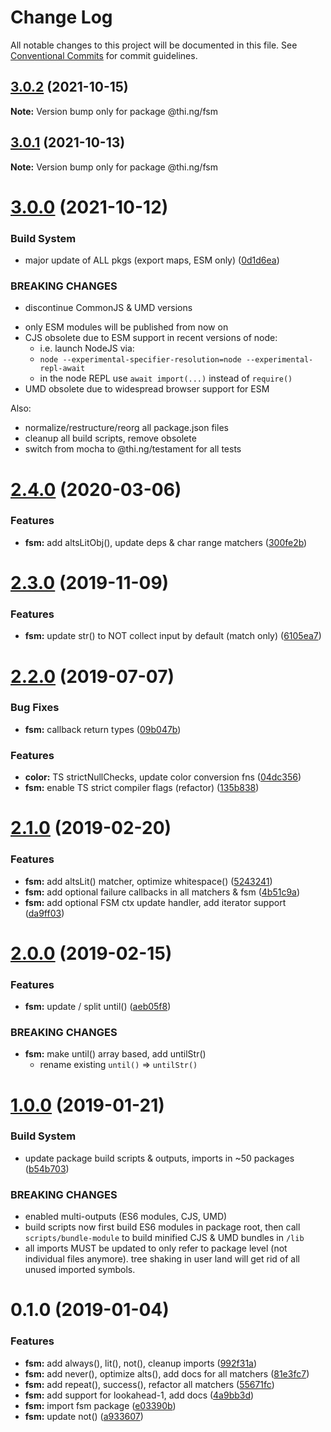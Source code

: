 # Change Log

All notable changes to this project will be documented in this file.
See [Conventional Commits](https://conventionalcommits.org) for commit guidelines.

## [3.0.2](https://github.com/thi-ng/umbrella/compare/@thi.ng/fsm@3.0.1...@thi.ng/fsm@3.0.2) (2021-10-15)

**Note:** Version bump only for package @thi.ng/fsm





## [3.0.1](https://github.com/thi-ng/umbrella/compare/@thi.ng/fsm@3.0.0...@thi.ng/fsm@3.0.1) (2021-10-13)

**Note:** Version bump only for package @thi.ng/fsm





# [3.0.0](https://github.com/thi-ng/umbrella/compare/@thi.ng/fsm@2.4.63...@thi.ng/fsm@3.0.0) (2021-10-12)


### Build System

* major update of ALL pkgs (export maps, ESM only) ([0d1d6ea](https://github.com/thi-ng/umbrella/commit/0d1d6ea9fab2a645d6c5f2bf2591459b939c09b6))


### BREAKING CHANGES

* discontinue CommonJS & UMD versions

- only ESM modules will be published from now on
- CJS obsolete due to ESM support in recent versions of node:
  - i.e. launch NodeJS via:
  - `node --experimental-specifier-resolution=node --experimental-repl-await`
  - in the node REPL use `await import(...)` instead of `require()`
- UMD obsolete due to widespread browser support for ESM

Also:
- normalize/restructure/reorg all package.json files
- cleanup all build scripts, remove obsolete
- switch from mocha to @thi.ng/testament for all tests






#  [2.4.0](https://github.com/thi-ng/umbrella/compare/@thi.ng/fsm@2.3.7...@thi.ng/fsm@2.4.0) (2020-03-06) 

###  Features 

- **fsm:** add altsLitObj(), update deps & char range matchers ([300fe2b](https://github.com/thi-ng/umbrella/commit/300fe2bf6a814f3822a2173576c8ab7b76d3f4bb)) 

#  [2.3.0](https://github.com/thi-ng/umbrella/compare/@thi.ng/fsm@2.2.5...@thi.ng/fsm@2.3.0) (2019-11-09) 

###  Features 

- **fsm:** update str() to NOT collect input by default (match only) ([6105ea7](https://github.com/thi-ng/umbrella/commit/6105ea7f8a9c99b0117bb6db2396607438c1eb02)) 

#  [2.2.0](https://github.com/thi-ng/umbrella/compare/@thi.ng/fsm@2.1.15...@thi.ng/fsm@2.2.0) (2019-07-07) 

###  Bug Fixes 

- **fsm:** callback return types ([09b047b](https://github.com/thi-ng/umbrella/commit/09b047b)) 

###  Features 

- **color:** TS strictNullChecks, update color conversion fns ([04dc356](https://github.com/thi-ng/umbrella/commit/04dc356)) 
- **fsm:** enable TS strict compiler flags (refactor) ([135b838](https://github.com/thi-ng/umbrella/commit/135b838)) 

#  [2.1.0](https://github.com/thi-ng/umbrella/compare/@thi.ng/fsm@2.0.0...@thi.ng/fsm@2.1.0) (2019-02-20) 

###  Features 

- **fsm:** add altsLit() matcher, optimize whitespace() ([5243241](https://github.com/thi-ng/umbrella/commit/5243241)) 
- **fsm:** add optional failure callbacks in all matchers & fsm ([4b51c9a](https://github.com/thi-ng/umbrella/commit/4b51c9a)) 
- **fsm:** add optional FSM ctx update handler, add iterator support ([da9ff03](https://github.com/thi-ng/umbrella/commit/da9ff03)) 

#  [2.0.0](https://github.com/thi-ng/umbrella/compare/@thi.ng/fsm@1.0.4...@thi.ng/fsm@2.0.0) (2019-02-15) 

###  Features 

- **fsm:** update / split until() ([aeb05f8](https://github.com/thi-ng/umbrella/commit/aeb05f8)) 

###  BREAKING CHANGES 

- **fsm:** make until() array based, add untilStr() 
    - rename existing `until()` => `untilStr()` 

#  [1.0.0](https://github.com/thi-ng/umbrella/compare/@thi.ng/fsm@0.1.0...@thi.ng/fsm@1.0.0) (2019-01-21) 

###  Build System 

- update package build scripts & outputs, imports in ~50 packages ([b54b703](https://github.com/thi-ng/umbrella/commit/b54b703)) 

###  BREAKING CHANGES 

- enabled multi-outputs (ES6 modules, CJS, UMD) 
- build scripts now first build ES6 modules in package root, then call   `scripts/bundle-module` to build minified CJS & UMD bundles in `/lib` 
- all imports MUST be updated to only refer to package level   (not individual files anymore). tree shaking in user land will get rid of   all unused imported symbols. 

#  0.1.0 (2019-01-04) 

###  Features 

- **fsm:** add always(), lit(), not(), cleanup imports ([992f31a](https://github.com/thi-ng/umbrella/commit/992f31a)) 
- **fsm:** add never(), optimize alts(), add docs for all matchers ([81e3fc7](https://github.com/thi-ng/umbrella/commit/81e3fc7)) 
- **fsm:** add repeat(), success(), refactor all matchers ([55671fc](https://github.com/thi-ng/umbrella/commit/55671fc)) 
- **fsm:** add support for lookahead-1, add docs ([4a9bb3d](https://github.com/thi-ng/umbrella/commit/4a9bb3d)) 
- **fsm:** import fsm package ([e03390b](https://github.com/thi-ng/umbrella/commit/e03390b)) 
- **fsm:** update not() ([a933607](https://github.com/thi-ng/umbrella/commit/a933607))
